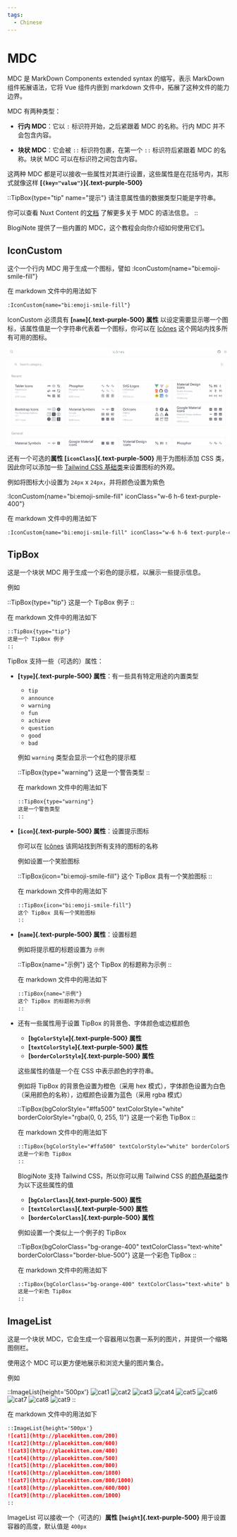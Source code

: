 ```yaml
---
tags:
  - Chinese
---
```


# MDC

MDC 是 MarkDown Components extended syntax 的缩写，表示 MarkDown 组件拓展语法，它将 Vue 组件内嵌到 markdown 文件中，拓展了这种文件的能力边界。

MDC 有两种类型：

* **行内 MDC**：它以 `:` 标识符开始，之后紧跟着 MDC 的名称。行内 MDC 并不会包含内容。

* **块状 MDC**：它会被 `::` 标识符包裹，在第一个 `::` 标识符后紧跟着 MDC 的名称。块状 MDC 可以在标识符之间包含内容。

这两种 MDC 都是可以接收一些属性对其进行设置，这些属性是在花括号内，其形式就像这样 **[`{key="value"}`]{.text-purple-500}**

::TipBox{type="tip" name="提示"}
请注意属性值的数据类型只能是字符串。

你可以查看 Nuxt Content 的[文档](https://content.nuxtjs.org/guide/writing/mdc) 了解更多关于 MDC 的语法信息。
::

BlogiNote 提供了一些内置的 MDC，这个教程会向你介绍如何使用它们。

## IconCustom
这个一个行内 MDC 用于生成一个图标，譬如 :IconCustom{name="bi:emoji-smile-fill"}

在 markdown 文件中的用法如下

```md
:IconCustom{name="bi:emoji-smile-fill"}
```

IconCustom 必须具有 **[`name`]{.text-purple-500} 属性** 以设定需要显示哪一个图标，该属性值是一个字符串代表着一个图标，你可以在 [Icônes](https://icones.js.org/) 这个网站内找多所有可用的图标。

![寻找图标并获取名称](./images/icon-custom.gif)

还有一个可选的**属性 [`iconClass`]{.text-purple-500}** 用于为图标添加 CSS 类，因此你可以添加一些 [Tailwind CSS 基础类](https://tailwindcss.com/docs/utility-first)来设置图标的外观。

例如将图标大小设置为 `24px` x `24px`，并将颜色设置为紫色

:IconCustom{name="bi:emoji-smile-fill" iconClass="w-6 h-6 text-purple-400"}

在 markdown 文件中的用法如下

```md
:IconCustom{name="bi:emoji-smile-fill" iconClass="w-6 h-6 text-purple-400"}
```

## TipBox
这是一个块状 MDC 用于生成一个彩色的提示框，以展示一些提示信息。

例如

::TipBox{type="tip"}
这是一个 TipBox 例子
::

在 markdown 文件中的用法如下

```md
::TipBox{type="tip"}
这是一个 TipBox 例子
::
```

TipBox 支持一些（可选的）属性：

* **[`type`]{.text-purple-500} 属性**：有一些具有特定用途的内置类型

    * `tip`
    * `announce`
    * `warning`
    * `fun`
    * `achieve`
    * `question`
    * `good`
    * `bad`

    例如 `warning` 类型会显示一个红色的提示框

    ::TipBox{type="warning"}
    这是一个警告类型
    ::

    在 markdown 文件中的用法如下

    ```md
    ::TipBox{type="warning"}
    这是一个警告类型
    ::
    ```

* **[`icon`]{.text-purple-500} 属性**：设置提示图标

    你可以在 [Icônes](https://icones.js.org/) 该网站找到所有支持的图标的名称

    例如设置一个笑脸图标

    ::TipBox{icon="bi:emoji-smile-fill"}
    这个 TipBox 具有一个笑脸图标
    ::

    在 markdown 文件中的用法如下

    ```md
    ::TipBox{icon="bi:emoji-smile-fill"}
    这个 TipBox 具有一个笑脸图标
    ::
    ```

* **[`name`]{.text-purple-500} 属性**：设置标题

    例如将提示框的标题设置为 `示例`

    ::TipBox{name="示例"}
    这个 TipBox 的标题称为示例
    ::

    在 markdown 文件中的用法如下

    ```md
    ::TipBox{name="示例"}
    这个 TipBox 的标题称为示例
    ::
    ```

* 还有一些属性用于设置 TipBox 的背景色、字体颜色或边框颜色

    * **[`bgColorStyle`]{.text-purple-500} 属性**
    * **[`textColorStyle`]{.text-purple-500} 属性**
    * **[`borderColorStyle`]{.text-purple-500} 属性**

    这些属性的值是一个在 CSS 中表示颜色的字符串。

    例如将 TipBox 的背景色设置为橙色（采用 hex 模式），字体颜色设置为白色（采用颜色的名称），边框颜色设置为蓝色（采用 rgba 模式）

    ::TipBox{bgColorStyle="#ffa500" textColorStyle="white" borderColorStyle="rgba(0, 0, 255, 1)"}
    这是一个彩色 TipBox
    ::

    在 markdown 文件中的用法如下

    ```md
    ::TipBox{bgColorStyle="#ffa500" textColorStyle="white" borderColorStyle="rgba(0, 0, 255, 1)"}
    这是一个彩色 TipBox
    ::
    ```

    BlogiNote 支持 Tailwind CSS，所以你可以用 Tailwind CSS 的[颜色基础类](https://tailwindcss.com/docs/customizing-colors)作为以下这些属性的值

    * **[`bgColorClass`]{.text-purple-500} 属性**
    * **[`textColorClass`]{.text-purple-500} 属性**
    * **[`borderColorClass`]{.text-purple-500} 属性**

    例如设置一个类似上一个例子的 TipBox

    ::TipBox{bgColorClass="bg-orange-400" textColorClass="text-white" borderColorClass="border-blue-500"}
    这是一个彩色 TipBox
    ::

    在 markdown 文件中的用法如下

    ```md
    ::TipBox{bgColorClass="bg-orange-400" textColorClass="text-white" borderColorClass="border-blue-500"}
    这是一个彩色 TipBox
    ::
    ```

## ImageList

这是一个块状 MDC，它会生成一个容器用以包裹一系列的图片，并提供一个缩略图侧栏。

使用这个 MDC 可以更方便地展示和浏览大量的图片集合。

例如

::ImageList{height='500px'}
![cat1](http://placekitten.com/200)
![cat2](http://placekitten.com/600)
![cat3](http://placekitten.com/400)
![cat4](http://placekitten.com/500)
![cat5](http://placekitten.com/800)
![cat6](http://placekitten.com/1080)
![cat7](http://placekitten.com/800/1000)
![cat8](http://placekitten.com/600/800)
![cat9](http://placekitten.com/1000)
::

在 markdown 文件中的用法如下

```md
::ImageList{height='500px'}
![cat1](http://placekitten.com/200)
![cat2](http://placekitten.com/600)
![cat3](http://placekitten.com/400)
![cat4](http://placekitten.com/500)
![cat5](http://placekitten.com/800)
![cat6](http://placekitten.com/1080)
![cat7](http://placekitten.com/800/1000)
![cat8](http://placekitten.com/600/800)
![cat9](http://placekitten.com/1000)
::
```

ImageList 可以接收一个（可选的）**属性 [`height`]{.text-purple-500}** 用于设置容器的高度，默认值是 `400px`
